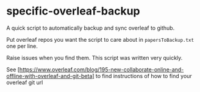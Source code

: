 # specific-overleaf-backup

A quick script to automatically backup and sync overleaf to github.

Put overleaf repos you want the script to care about in `papersToBackup.txt` one per line.

Raise issues when you find them. This script was written very quickly.

See [https://www.overleaf.com/blog/195-new-collaborate-online-and-offline-with-overleaf-and-git-beta] to find instructions of how to find your overleaf git url
